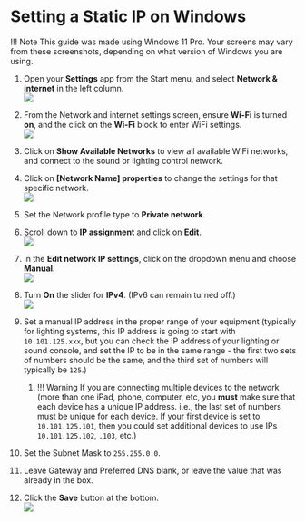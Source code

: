 # Setting a Static IP on Windows

!!! Note
    This guide was made using Windows 11 Pro. Your screens may vary from these screenshots, depending on what version of Windows you are using.

1. Open your **Settings** app from the Start menu, and select **Network & internet** in the left column.  
![](https://ksl-kb.b-cdn.net/static-ip-tutorial/windows/1_network_internet_settings.png)

2. From the Network and internet settings screen, ensure **Wi-Fi** is turned **on**, and the click on the **Wi-Fi** block to enter WiFi settings.  
![](https://ksl-kb.b-cdn.net/static-ip-tutorial/windows/2_wifi_settings.png)

3. Click on **Show Available Networks** to view all available WiFi networks, and connect to the sound or lighting control network. 
4. Click on **[Network Name] properties** to change the settings for that specific network.  
![](https://ksl-kb.b-cdn.net/static-ip-tutorial/windows/3_connect_to_network_4_properties.png)

5. Set the Network profile type to **Private network**.
6. Scroll down to **IP assignment** and click on **Edit**.  
![](https://ksl-kb.b-cdn.net/static-ip-tutorial/windows/5_private_network_6_edit_ip.png)

7. In the **Edit network IP settings**, click on the dropdown menu and choose **Manual**.  
![](https://ksl-kb.b-cdn.net/static-ip-tutorial/windows/7_manual_ip.png)

8. Turn **On** the slider for **IPv4**. (IPv6 can remain turned off.)  
![](https://ksl-kb.b-cdn.net/static-ip-tutorial/windows/8_enable_ipv4.png)

9. Set a manual IP address in the proper range of your equipment (typically for lighting systems, this IP address is going to start with `10.101.125.xxx`, but you can check the IP address of your lighting or sound console, and set the IP to be in the same range - the first two sets of numbers should be the same, and the third set of numbers will typically be `125`.)  
      1.  !!! Warning
        If you are connecting multiple devices to the network (more than one iPad, phone, computer, etc, you **must** make sure that each device has a unique IP address. i.e., the last set of numbers must be unique for each device. If your first device is set to `10.101.125.101`, then you could set additional devices to use IPs `10.101.125.102`, `.103`, etc.)

10. Set the Subnet Mask to `255.255.0.0`.
11. Leave Gateway and Preferred DNS blank, or leave the value that was already in the box.
12. Click the **Save** button at the bottom.  
![](https://ksl-kb.b-cdn.net/static-ip-tutorial/windows/9-11_set_ip_subnet_gw_12_save.png)